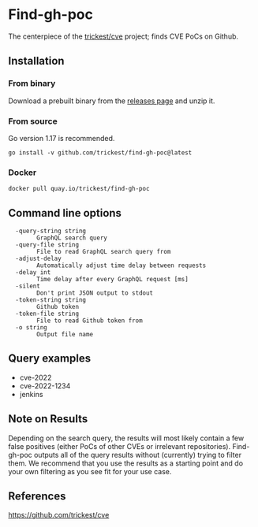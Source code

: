 # Find-gh-poc
The centerpiece of the [trickest/cve](https://github.com/trickest/cve) project; finds CVE PoCs on Github. 
## Installation
### From binary
Download a prebuilt binary from the [releases page](https://github.com/trickest/find-gh-poc/releases/latest) and unzip it.

### From source
Go version 1.17 is recommended.
```
go install -v github.com/trickest/find-gh-poc@latest
```

### Docker
```
docker pull quay.io/trickest/find-gh-poc
```

## Command line options
```
  -query-string string
    	GraphQL search query
  -query-file string
    	File to read GraphQL search query from
  -adjust-delay
    	Automatically adjust time delay between requests
  -delay int
    	Time delay after every GraphQL request [ms]
  -silent
    	Don't print JSON output to stdout
  -token-string string
    	Github token
  -token-file string
    	File to read Github token from
  -o string
    	Output file name
```

## Query examples
- cve-2022
- cve-2022-1234
- jenkins

## Note on Results
Depending on the search query, the results will most likely contain a few false positives (either PoCs of other CVEs or irrelevant repositories). Find-gh-poc outputs all of the query results without (currently) trying to filter them. We recommend that you use the results as a starting point and do your own filtering as you see fit for your use case.

## References
https://github.com/trickest/cve
